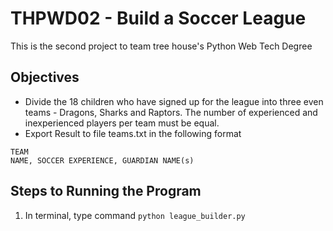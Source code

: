# THPWD02 - Build a Soccer League

This is the second project to team tree house's Python Web Tech Degree

## Objectives
- Divide the 18 children who have signed up for the league into three even teams - Dragons, Sharks and Raptors. The number of experienced and inexperienced players per team must be equal.
- Export Result to file teams.txt in the following format
```
TEAM
NAME, SOCCER EXPERIENCE, GUARDIAN NAME(s)
```

## Steps to Running the Program
1. In terminal, type command `python league_builder.py`